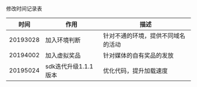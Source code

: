 修改时间记录表

| 时间 | 作用    | 描述               |
| ------ | ------ | --------- |
| 20193028 | 加入环境判断  | 针对不通的环境，提供不同域名的活动 |
| 20194002 | 加入虚拟奖品  | 针对媒体的自有奖品的发放 |
| 20195024 | sdk迭代升级1.1.1版本  | 优化代码，提升加载速度 |